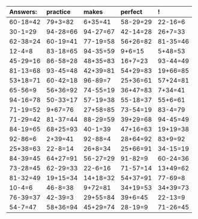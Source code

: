 | Answers: | practice | makes | perfect | ! |
| :--- | :--- | :--- | :--- | :--- |
| 60-18=42 | 79+3=82 | 6+35=41 | 58-29=29 | 22-16=6 | 
| 30-1=29 | 94-28=66 | 94-27=67 | 42-14=28 | 26+7=33 | 
| 62-38=24 | 60-19=41 | 77-19=58 | 56+26=82 | 81-35=46 | 
| 12-4=8 | 83-18=65 | 94-35=59 | 9+6=15 | 5+48=53 | 
| 45-29=16 | 86-58=28 | 48+35=83 | 16+7=23 | 93-44=49 | 
| 81-13=68 | 93-45=48 | 42+39=81 | 54+29=83 | 19+66=85 | 
| 53+18=71 | 60-42=18 | 96-89=7 | 25+36=61 | 57+24=81 | 
| 65-56=9 | 56+36=92 | 74-55=19 | 36+47=83 | 7+34=41 | 
| 94-16=78 | 50-33=17 | 57-19=38 | 55-18=37 | 55+6=61 | 
| 71-19=52 | 9+67=76 | 27+58=85 | 73-54=19 | 83-4=79 | 
| 71-29=42 | 81-37=44 | 88-29=59 | 39+29=68 | 94-45=49 | 
| 84-19=65 | 68+25=93 | 40-1=39 | 47+16=63 | 19+19=38 | 
| 92-86=6 | 2+39=41 | 92-88=4 | 28+64=92 | 83+9=92 | 
| 25+38=63 | 22-8=14 | 26+8=34 | 25+66=91 | 34-15=19 | 
| 84-39=45 | 64+27=91 | 56-27=29 | 91-82=9 | 60-24=36 | 
| 73-28=45 | 62-29=33 | 22-6=16 | 71-57=14 | 13+49=62 | 
| 81-32=49 | 19+15=34 | 14+18=32 | 54+37=91 | 77-69=8 | 
| 10-4=6 | 46-8=38 | 9+72=81 | 34+19=53 | 34+39=73 | 
| 76-39=37 | 42-39=3 | 29+55=84 | 39+6=45 | 22-13=9 | 
| 54-7=47 | 58+36=94 | 45+29=74 | 28-19=9 | 71-26=45 | 
